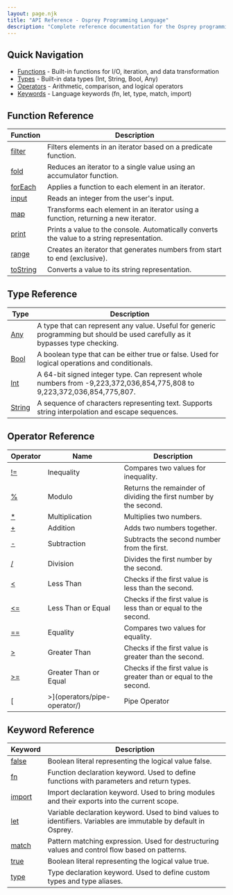 ```yaml
---
layout: page.njk
title: "API Reference - Osprey Programming Language"
description: "Complete reference documentation for the Osprey programming language"
---
```


## Quick Navigation

- [Functions](functions/) - Built-in functions for I/O, iteration, and data transformation
- [Types](types/) - Built-in data types (Int, String, Bool, Any)
- [Operators](operators/) - Arithmetic, comparison, and logical operators
- [Keywords](keywords/) - Language keywords (fn, let, type, match, import)

## Function Reference

| Function | Description |
|----------|-------------|
| [filter](functions/filter/) | Filters elements in an iterator based on a predicate function. |
| [fold](functions/fold/) | Reduces an iterator to a single value using an accumulator function. |
| [forEach](functions/foreach/) | Applies a function to each element in an iterator. |
| [input](functions/input/) | Reads an integer from the user's input. |
| [map](functions/map/) | Transforms each element in an iterator using a function, returning a new iterator. |
| [print](functions/print/) | Prints a value to the console. Automatically converts the value to a string representation. |
| [range](functions/range/) | Creates an iterator that generates numbers from start to end (exclusive). |
| [toString](functions/tostring/) | Converts a value to its string representation. |

## Type Reference

| Type | Description |
|------|-------------|
| [Any](types/any/) | A type that can represent any value. Useful for generic programming but should be used carefully as it bypasses type checking. |
| [Bool](types/bool/) | A boolean type that can be either true or false. Used for logical operations and conditionals. |
| [Int](types/int/) | A 64-bit signed integer type. Can represent whole numbers from -9,223,372,036,854,775,808 to 9,223,372,036,854,775,807. |
| [String](types/string/) | A sequence of characters representing text. Supports string interpolation and escape sequences. |

## Operator Reference

| Operator | Name | Description |
|----------|------|-------------|
| [!=](operators/not-equal/) | Inequality | Compares two values for inequality. |
| [%](operators/modulo/) | Modulo | Returns the remainder of dividing the first number by the second. |
| [*](operators/multiply/) | Multiplication | Multiplies two numbers. |
| [+](operators/plus/) | Addition | Adds two numbers together. |
| [-](operators/minus/) | Subtraction | Subtracts the second number from the first. |
| [/](operators/divide/) | Division | Divides the first number by the second. |
| [<](operators/less-than/) | Less Than | Checks if the first value is less than the second. |
| [<=](operators/less-equal/) | Less Than or Equal | Checks if the first value is less than or equal to the second. |
| [==](operators/equal/) | Equality | Compares two values for equality. |
| [>](operators/greater-than/) | Greater Than | Checks if the first value is greater than the second. |
| [>=](operators/greater-equal/) | Greater Than or Equal | Checks if the first value is greater than or equal to the second. |
| [|>](operators/pipe-operator/) | Pipe Operator | Takes the result of the left expression and passes it as the first argument to the right function. Enables functional programming and method chaining. |

## Keyword Reference

| Keyword | Description |
|---------|-------------|
| [false](keywords/false/) | Boolean literal representing the logical value false. |
| [fn](keywords/fn/) | Function declaration keyword. Used to define functions with parameters and return types. |
| [import](keywords/import/) | Import declaration keyword. Used to bring modules and their exports into the current scope. |
| [let](keywords/let/) | Variable declaration keyword. Used to bind values to identifiers. Variables are immutable by default in Osprey. |
| [match](keywords/match/) | Pattern matching expression. Used for destructuring values and control flow based on patterns. |
| [true](keywords/true/) | Boolean literal representing the logical value true. |
| [type](keywords/type/) | Type declaration keyword. Used to define custom types and type aliases. |

